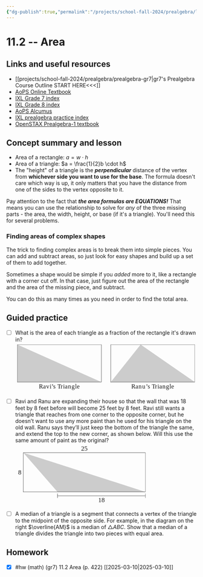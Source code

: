 ```yaml
---
{"dg-publish":true,"permalink":"/projects/school-fall-2024/prealgebra/lessons/11-2-area/"}
---
```



#  11.2 -- Area

## Links and useful resources 

- [[projects/school-fall-2024/prealgebra/prealgebra-gr7\|gr7's Prealgebra Course Outline START HERE<<<]]
- [AoPS Online Textbook](https://artofproblemsolving.com/ebooks/prealgebra-ebook/c0toc)
- [IXL Grade 7 index](https://www.ixl.com/math/grade-7)
- [IXL Grade 8 index](https://www.ixl.com/math/grade-8)
- [AoPS Alcumus](https://artofproblemsolving.com/teacher/students)
- [IXL prealgebra practice index](https://www.ixl.com/math/grade-7)
- [OpenSTAX Prealgebra-1 textbook](https://openstax.org/books/prealgebra-2e/pages/1-introduction)



## Concept summary and lesson

- Area of a rectangle: $a = w \cdot h$ 
- Area of a triangle: $a = \frac{1}{2}b \cdot h$ 
- The "height" of a triangle is the ***perpendicular*** distance of the vertex from **whichever side you want to use for the base**. The formula doesn't care which way is up, it only matters that you have the distance from one of the sides to the vertex opposite to it.

Pay attention to the fact that ***the area formulas are EQUATIONS!*** That means you can use the relationship to solve for *any* of the three missing parts - the area, the width, height, or base (if it's a triangle). You'll need this for several problems. 

### Finding areas of complex shapes

The trick to finding complex areas is to break them into simple pieces. You can add and subtract areas, so just look for easy shapes and build up a set of them to add together. 

Sometimes a shape would be simple if you *added* more to it, like a rectangle with a corner cut off. In that case, just figure out the area of the rectangle and the area of the missing piece, and subtract. 

You can do this as many times as you need in order to find the total area.

## Guided practice

- [ ] What is the area of each triangle as a fraction of the rectangle it's drawn in?
<svg viewBox="0 0 502.34374999999994 138.41475" preserveAspectRatio="xMinYMin meet" data-src="geometry_56-pdf" xmlns:dc="http://purl.org/dc/elements/1.1/" xmlns:cc="http://creativecommons.org/ns#" xmlns:rdf="http://www.w3.org/1999/02/22-rdf-syntax-ns#" xmlns:svg="http://www.w3.org/2000/svg" xmlns="http://www.w3.org/2000/svg" xmlns:inkscape="http://www.inkscape.org/namespaces/inkscape" version="1.1" width="502.34374999999994" height="138.41475"  xml:space="preserve"><metadata ><rdf:RDF><cc:Work rdf:about=""><dc:format>image/svg+xml</dc:format><dc:type rdf:resource="http://purl.org/dc/dcmitype/StillImage" /></cc:Work></rdf:RDF></metadata><defs ><clipPath id="geometry_56-pdf-clipPath22"><path d="m 0,0 342.5,0 0,89.33 L 0,89.33 0,0 z"  /></clipPath></defs><g transform="translate(5,5)"><g transform="scale(1.15)"><g transform="matrix(1.25,0,0,-1.25,0,111.665)" ><g transform="translate(0.015,0.012)" ><g ><g ><g ><g clip-path="url(#geometry_56-pdf-clipPath22)" ><g transform="scale(0.1,0.1)" ><path d="m 2.5,170.82 0,720 1620,-720 -1620,0"  style="fill:#cccccc;fill-opacity:1;fill-rule:nonzero;stroke:none" /><path d="m 2.5,170.82 0,720 1620,0 0,-720 -1620,0"  style="fill:none;stroke:currentColor;stroke-width:5;stroke-linecap:round;stroke-linejoin:round;stroke-miterlimit:10;stroke-opacity:1;stroke-dasharray:none" /><path d="m 1802.5,170.82 1620,0 -1044,720 -576,-720"  style="fill:#cccccc;fill-opacity:1;fill-rule:nonzero;stroke:none" /><path d="m 1802.5,170.82 1620,0 0,720 -1620,0 0,-720 z"  style="fill:none;stroke:currentColor;stroke-width:5;stroke-linecap:round;stroke-linejoin:round;stroke-miterlimit:10;stroke-opacity:1;stroke-dasharray:none" /></g></g></g></g></g><g transform="translate(-0.015,-0.012)" ><text transform="matrix(1,0,0,-1,41.854,4.885)" ><tspan x="0 7.9860735 13.963674 20.718361 24.197325 27.52087 35.578674 41.831245 46.553547 50.032513 56.010113 62.968037 69.615128 73.094093" y="0"  style="font-size:11.9552002px;font-variant:normal;writing-mode:lr-tb;fill:currentColor;fill-opacity:1;fill-rule:nonzero;stroke:none;font-family:STIX;font-style:normal">Ravi’sTriangle</tspan><tspan x="178.03683 186.02292 192.00052 198.95844 206.16742 209.49097 217.54877 223.80135 228.52365 232.00261 237.98021 244.93814 251.58524 255.06419" y="0"  style="font-size:11.9552002px;font-variant:normal;writing-mode:lr-tb;fill:currentColor;fill-opacity:1;fill-rule:nonzero;stroke:none;font-family:STIX;font-style:normal">Ranu’sTriangle</tspan></text> </g></g></g></g></g></svg>
- [ ] Ravi and Ranu are expanding their house so that the wall that was 18 feet by 8 feet before will become 25 feet by 8 feet. Ravi still wants a triangle that reaches from one corner to the opposite corner, but he doesn’t want to use any more paint than he used for his triangle on the old wall. Ranu says they’ll just keep the bottom of the triangle the same, and extend the top to the new corner, as shown below. Will this use the same amount of paint as the original?
<svg viewBox="0 0 349.6956365 162.9543125" preserveAspectRatio="xMinYMin meet" data-src="geometry_57-pdf" xmlns:dc="http://purl.org/dc/elements/1.1/" xmlns:cc="http://creativecommons.org/ns#" xmlns:rdf="http://www.w3.org/1999/02/22-rdf-syntax-ns#" xmlns:svg="http://www.w3.org/2000/svg" xmlns="http://www.w3.org/2000/svg" xmlns:inkscape="http://www.inkscape.org/namespaces/inkscape" version="1.1" width="349.6956365" height="162.9543125"  xml:space="preserve"><metadata ><rdf:RDF><cc:Work rdf:about=""><dc:format>image/svg+xml</dc:format><dc:type rdf:resource="http://purl.org/dc/dcmitype/StillImage" /></cc:Work></rdf:RDF></metadata><defs ><clipPath id="geometry_57-pdf-clipPath22"><path d="m 0,0 236.31,0 0,106.4 L 0,106.4 0,0 z"  /></clipPath></defs><g transform="translate(5,5)"><g transform="scale(1.15)"><g transform="matrix(1.25,0,0,-1.25,0,133.00375)" ><g transform="translate(0.015,0.013)" ><g ><g ><g ><g clip-path="url(#geometry_57-pdf-clipPath22)" ><g transform="scale(0.1,0.1)" ><path d="m 740.598,209.016 -630,720 2250.002,-720 -1620.002,0"  style="fill:#cccccc;fill-opacity:1;fill-rule:nonzero;stroke:none" /><path d="m 110.598,209.016 0,720 2250.002,0 0,-720 -2250.002,0"  style="fill:none;stroke:currentColor;stroke-width:5;stroke-linecap:round;stroke-linejoin:round;stroke-miterlimit:10;stroke-opacity:1;stroke-dasharray:none" /><path d="m 740.598,99.5156 0,75.0004"  style="fill:none;stroke:currentColor;stroke-width:5;stroke-linecap:round;stroke-linejoin:round;stroke-miterlimit:10;stroke-opacity:1;stroke-dasharray:none" /><path d="m 2360.6,99.5156 0,75.0004"  style="fill:none;stroke:currentColor;stroke-width:5;stroke-linecap:round;stroke-linejoin:round;stroke-miterlimit:10;stroke-opacity:1;stroke-dasharray:none" /><path d="m 740.598,137.016 1620.002,0"  style="fill:none;stroke:currentColor;stroke-width:5;stroke-linecap:round;stroke-linejoin:round;stroke-miterlimit:10;stroke-opacity:1;stroke-dasharray:none" /></g></g></g></g></g><g transform="translate(-0.015,-0.013)" ><text transform="matrix(1,0,0,-1,1.51,52.921)" ><tspan x="0" y="0"  style="font-size:11.9552002px;font-variant:normal;writing-mode:lr-tb;fill:currentColor;fill-opacity:1;fill-rule:nonzero;stroke:none;font-family:STIX;font-style:normal">8</tspan><tspan x="116.087 122.0646" y="-43.796001"  style="font-size:11.9552002px;font-variant:normal;writing-mode:lr-tb;fill:currentColor;fill-opacity:1;fill-rule:nonzero;stroke:none;font-family:STIX;font-style:normal">25</tspan><tspan x="147.58701 153.56461" y="51.196999"  style="font-size:11.9552002px;font-variant:normal;writing-mode:lr-tb;fill:currentColor;fill-opacity:1;fill-rule:nonzero;stroke:none;font-family:STIX;font-style:normal">18</tspan></text> </g></g></g></g></g></svg>

- [ ] A median of a triangle is a segment that connects a vertex of the triangle to the midpoint of the opposite side. For example, in the diagram on the right $\overline{AM}$   is a median of $\triangle ABC$. Show that a median of a triangle divides the triangle into two pieces with equal area.

## Homework

- [x] #hw (math) (gr7) 11.2 Area (p. 422) [[2025-03-10\|2025-03-10]]
